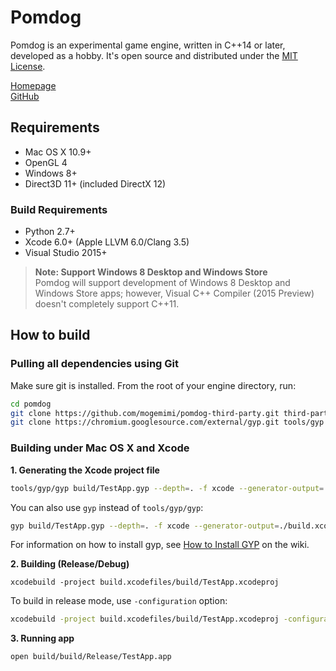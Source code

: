 Pomdog
=======

Pomdog is an experimental game engine, written in C++14 or later, developed as a hobby.
It's open source and distributed under the [MIT License](http://opensource.org/licenses/mit-license.php).

[Homepage](http://enginetrouble.net/pomdog)  
[GitHub](https://github.com/mogemimi/pomdog)

## Requirements

* Mac OS X 10.9+
* OpenGL 4
* Windows 8+
* Direct3D 11+ (included DirectX 12)

### Build Requirements

* Python 2.7+
* Xcode 6.0+ (Apple LLVM 6.0/Clang 3.5)
* Visual Studio 2015+

>**Note: Support Windows 8 Desktop and Windows Store**  
>Pomdog will support development of Windows 8 Desktop and Windows Store apps;
>however, Visual C++ Compiler (2015 Preview) doesn't completely support C++11.

## How to build

### Pulling all dependencies using Git

Make sure git is installed.
From the root of your engine directory, run:

```bash
cd pomdog
git clone https://github.com/mogemimi/pomdog-third-party.git third-party
git clone https://chromium.googlesource.com/external/gyp.git tools/gyp
```

### Building under Mac OS X and Xcode

**1. Generating the Xcode project file**

```bash
tools/gyp/gyp build/TestApp.gyp --depth=. -f xcode --generator-output=./build.xcodefiles/
```

You can also use `gyp` instead of `tools/gyp/gyp`:

```bash
gyp build/TestApp.gyp --depth=. -f xcode --generator-output=./build.xcodefiles/
```

For information on how to install gyp, see [How to Install GYP](https://github.com/mogemimi/pomdog/wiki/How-to-Install-GYP) on the wiki.

**2. Building (Release/Debug)**

```
xcodebuild -project build.xcodefiles/build/TestApp.xcodeproj
```

To build in release mode, use `-configuration` option:

```bash
xcodebuild -project build.xcodefiles/build/TestApp.xcodeproj -configuration Release
```

**3. Running app**

```bash
open build/build/Release/TestApp.app
```
